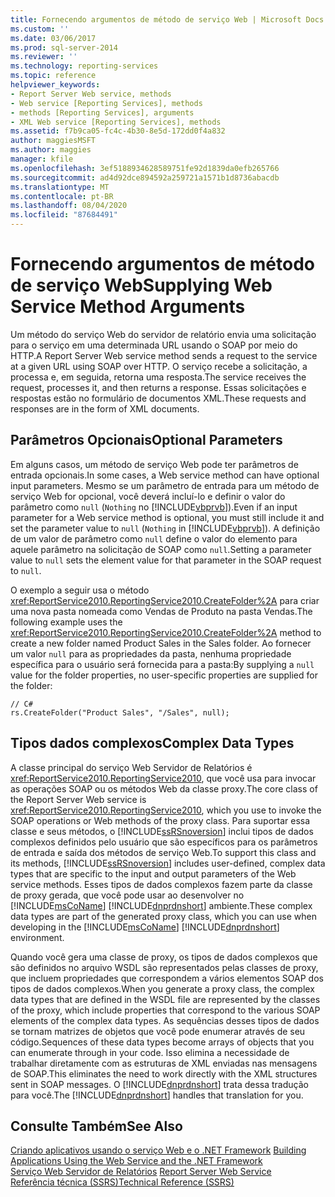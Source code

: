 ```yaml
---
title: Fornecendo argumentos de método de serviço Web | Microsoft Docs
ms.custom: ''
ms.date: 03/06/2017
ms.prod: sql-server-2014
ms.reviewer: ''
ms.technology: reporting-services
ms.topic: reference
helpviewer_keywords:
- Report Server Web service, methods
- Web service [Reporting Services], methods
- methods [Reporting Services], arguments
- XML Web service [Reporting Services], methods
ms.assetid: f7b9ca05-fc4c-4b30-8e5d-172dd0f4a832
author: maggiesMSFT
ms.author: maggies
manager: kfile
ms.openlocfilehash: 3ef5188934628589751fe92d1839da0efb265766
ms.sourcegitcommit: ad4d92dce894592a259721a1571b1d8736abacdb
ms.translationtype: MT
ms.contentlocale: pt-BR
ms.lasthandoff: 08/04/2020
ms.locfileid: "87684491"
---
```

# <a name="supplying-web-service-method-arguments"></a><span data-ttu-id="ad7df-102">Fornecendo argumentos de método de serviço Web</span><span class="sxs-lookup"><span data-stu-id="ad7df-102">Supplying Web Service Method Arguments</span></span>
  <span data-ttu-id="ad7df-103">Um método do serviço Web do servidor de relatório envia uma solicitação para o serviço em uma determinada URL usando o SOAP por meio do HTTP.</span><span class="sxs-lookup"><span data-stu-id="ad7df-103">A Report Server Web service method sends a request to the service at a given URL using SOAP over HTTP.</span></span> <span data-ttu-id="ad7df-104">O serviço recebe a solicitação, a processa e, em seguida, retorna uma resposta.</span><span class="sxs-lookup"><span data-stu-id="ad7df-104">The service receives the request, processes it, and then returns a response.</span></span> <span data-ttu-id="ad7df-105">Essas solicitações e respostas estão no formulário de documentos XML.</span><span class="sxs-lookup"><span data-stu-id="ad7df-105">These requests and responses are in the form of XML documents.</span></span>  
  
## <a name="optional-parameters"></a><span data-ttu-id="ad7df-106">Parâmetros Opcionais</span><span class="sxs-lookup"><span data-stu-id="ad7df-106">Optional Parameters</span></span>  
 <span data-ttu-id="ad7df-107">Em alguns casos, um método de serviço Web pode ter parâmetros de entrada opcionais.</span><span class="sxs-lookup"><span data-stu-id="ad7df-107">In some cases, a Web service method can have optional input parameters.</span></span> <span data-ttu-id="ad7df-108">Mesmo se um parâmetro de entrada para um método de serviço Web for opcional, você deverá incluí-lo e definir o valor do parâmetro como `null` (`Nothing` no [!INCLUDE[vbprvb](../../../includes/vbprvb-md.md)]).</span><span class="sxs-lookup"><span data-stu-id="ad7df-108">Even if an input parameter for a Web service method is optional, you must still include it and set the parameter value to `null` (`Nothing` in [!INCLUDE[vbprvb](../../../includes/vbprvb-md.md)]).</span></span> <span data-ttu-id="ad7df-109">A definição de um valor de parâmetro como `null` define o valor do elemento para aquele parâmetro na solicitação de SOAP como `null`.</span><span class="sxs-lookup"><span data-stu-id="ad7df-109">Setting a parameter value to `null` sets the element value for that parameter in the SOAP request to `null`.</span></span>  
  
 <span data-ttu-id="ad7df-110">O exemplo a seguir usa o método <xref:ReportService2010.ReportingService2010.CreateFolder%2A> para criar uma nova pasta nomeada como Vendas de Produto na pasta Vendas.</span><span class="sxs-lookup"><span data-stu-id="ad7df-110">The following example uses the <xref:ReportService2010.ReportingService2010.CreateFolder%2A> method to create a new folder named Product Sales in the Sales folder.</span></span> <span data-ttu-id="ad7df-111">Ao fornecer um valor `null` para as propriedades da pasta, nenhuma propriedade específica para o usuário será fornecida para a pasta:</span><span class="sxs-lookup"><span data-stu-id="ad7df-111">By supplying a `null` value for the folder properties, no user-specific properties are supplied for the folder:</span></span>  
  
```  
// C#  
rs.CreateFolder("Product Sales", "/Sales", null);  
```  
  
## <a name="complex-data-types"></a><span data-ttu-id="ad7df-112">Tipos dados complexos</span><span class="sxs-lookup"><span data-stu-id="ad7df-112">Complex Data Types</span></span>  
 <span data-ttu-id="ad7df-113">A classe principal do serviço Web Servidor de Relatórios é <xref:ReportService2010.ReportingService2010>, que você usa para invocar as operações SOAP ou os métodos Web da classe proxy.</span><span class="sxs-lookup"><span data-stu-id="ad7df-113">The core class of the Report Server Web service is <xref:ReportService2010.ReportingService2010>, which you use to invoke the SOAP operations or Web methods of the proxy class.</span></span> <span data-ttu-id="ad7df-114">Para suportar essa classe e seus métodos, o [!INCLUDE[ssRSnoversion](../../../includes/ssrsnoversion-md.md)] inclui tipos de dados complexos definidos pelo usuário que são específicos para os parâmetros de entrada e saída dos métodos de serviço Web.</span><span class="sxs-lookup"><span data-stu-id="ad7df-114">To support this class and its methods, [!INCLUDE[ssRSnoversion](../../../includes/ssrsnoversion-md.md)] includes user-defined, complex data types that are specific to the input and output parameters of the Web service methods.</span></span> <span data-ttu-id="ad7df-115">Esses tipos de dados complexos fazem parte da classe de proxy gerada, que você pode usar ao desenvolver no [!INCLUDE[msCoName](../../../includes/msconame-md.md)] [!INCLUDE[dnprdnshort](../../../includes/dnprdnshort-md.md)] ambiente.</span><span class="sxs-lookup"><span data-stu-id="ad7df-115">These complex data types are part of the generated proxy class, which you can use when developing in the [!INCLUDE[msCoName](../../../includes/msconame-md.md)] [!INCLUDE[dnprdnshort](../../../includes/dnprdnshort-md.md)] environment.</span></span>  
  
 <span data-ttu-id="ad7df-116">Quando você gera uma classe de proxy, os tipos de dados complexos que são definidos no arquivo WSDL são representados pelas classes de proxy, que incluem propriedades que correspondem a vários elementos SOAP dos tipos de dados complexos.</span><span class="sxs-lookup"><span data-stu-id="ad7df-116">When you generate a proxy class, the complex data types that are defined in the WSDL file are represented by the classes of the proxy, which include properties that correspond to the various SOAP elements of the complex data types.</span></span> <span data-ttu-id="ad7df-117">As sequências desses tipos de dados se tornam matrizes de objetos que você pode enumerar através de seu código.</span><span class="sxs-lookup"><span data-stu-id="ad7df-117">Sequences of these data types become arrays of objects that you can enumerate through in your code.</span></span> <span data-ttu-id="ad7df-118">Isso elimina a necessidade de trabalhar diretamente com as estruturas de XML enviadas nas mensagens de SOAP.</span><span class="sxs-lookup"><span data-stu-id="ad7df-118">This eliminates the need to work directly with the XML structures sent in SOAP messages.</span></span> <span data-ttu-id="ad7df-119">O [!INCLUDE[dnprdnshort](../../../includes/dnprdnshort-md.md)] trata dessa tradução para você.</span><span class="sxs-lookup"><span data-stu-id="ad7df-119">The [!INCLUDE[dnprdnshort](../../../includes/dnprdnshort-md.md)] handles that translation for you.</span></span>  
  
## <a name="see-also"></a><span data-ttu-id="ad7df-120">Consulte Também</span><span class="sxs-lookup"><span data-stu-id="ad7df-120">See Also</span></span>  
 <span data-ttu-id="ad7df-121">[Criando aplicativos usando o serviço Web e o .NET Framework](building-applications-using-the-web-service-and-the-net-framework.md) </span><span class="sxs-lookup"><span data-stu-id="ad7df-121">[Building Applications Using the Web Service and the .NET Framework](building-applications-using-the-web-service-and-the-net-framework.md) </span></span>  
 <span data-ttu-id="ad7df-122">[Serviço Web Servidor de Relatórios](../report-server-web-service.md) </span><span class="sxs-lookup"><span data-stu-id="ad7df-122">[Report Server Web Service](../report-server-web-service.md) </span></span>  
 [<span data-ttu-id="ad7df-123">Referência técnica &#40;SSRS&#41;</span><span class="sxs-lookup"><span data-stu-id="ad7df-123">Technical Reference &#40;SSRS&#41;</span></span>](../../technical-reference-ssrs.md)  
  
  
